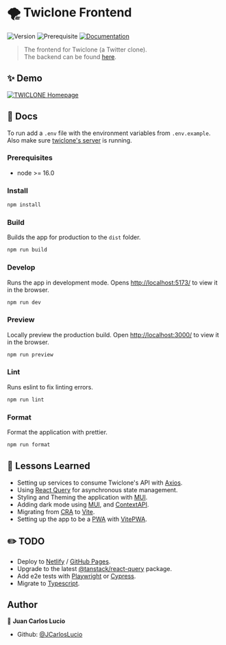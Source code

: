 # 🌪️ Twiclone Frontend

![Version](https://img.shields.io/badge/version-0.1.0-blue.svg?cacheSeconds=2592000)
![Prerequisite](https://img.shields.io/badge/node-%3E%3D%2016.0-blue.svg)
[![Documentation](https://img.shields.io/badge/documentation-yes-brightgreen.svg)](https://github.com/JCarlosLucio/twiclone-frontend#readme)

> The frontend for Twiclone (a Twitter clone).  
> The backend can be found
> [here](https://github.com/JCarlosLucio/twiclone-backend).

## ✨ Demo

[![TWICLONE Homepage](../media/twiclone-desktop.webp?raw=true)](https://jcarloslucio.github.io/twiclone-frontend/)

## 📜 Docs

To run add a `.env` file with the environment variables from `.env.example`.  
Also make sure
[twiclone's server](https://github.com/JCarlosLucio/twiclone-backend) is
running.

### Prerequisites

- node >= 16.0

### Install

```sh
npm install
```

### Build

Builds the app for production to the `dist` folder.

```sh
npm run build
```

### Develop

Runs the app in development mode. Opens
[http://localhost:5173/](http://localhost:5173/) to view it in the browser.

```sh
npm run dev
```

### Preview

Locally preview the production build. Open
[http://localhost:3000/](http://localhost:3000/) to view it in the browser.

```sh
npm run preview
```

### Lint

Runs eslint to fix linting errors.

```sh
npm run lint
```

### Format

Format the application with prettier.

```sh
npm run format
```

## 📖 Lessons Learned

- Setting up services to consume Twiclone's API with
  [Axios](https://axios-http.com/).
- Using [React Query](https://tanstack.com/query/latest) for asynchronous state
  management.
- Styling and Theming the application with [MUI](https://mui.com/).
- Adding dark mode using [MUI](https://mui.com/), and
  [ContextAPI](https://react.dev/learn/passing-data-deeply-with-context).
- Migrating from [CRA](https://create-react-app.dev/) to
  [Vite](https://vitejs.dev/).
- Setting up the app to be a [PWA](https://web.dev/progressive-web-apps/) with
  [VitePWA](https://github.com/vite-pwa/vite-plugin-pwa).

## ✏️ TODO

- Deploy to [Netlify](https://www.netlify.com/) /
  [GitHub Pages](https://pages.github.com/).
- Upgrade to the latest
  [@tanstack/react-query](https://tanstack.com/query/latest/docs/react/overview)
  package.
- Add e2e tests with [Playwright](https://playwright.dev/) or
  [Cypress](https://www.cypress.io/).
- Migrate to [Typescript](https://www.typescriptlang.org/).

## Author

👤 **Juan Carlos Lucio**

- Github: [@JCarlosLucio](https://github.com/JCarlosLucio)
